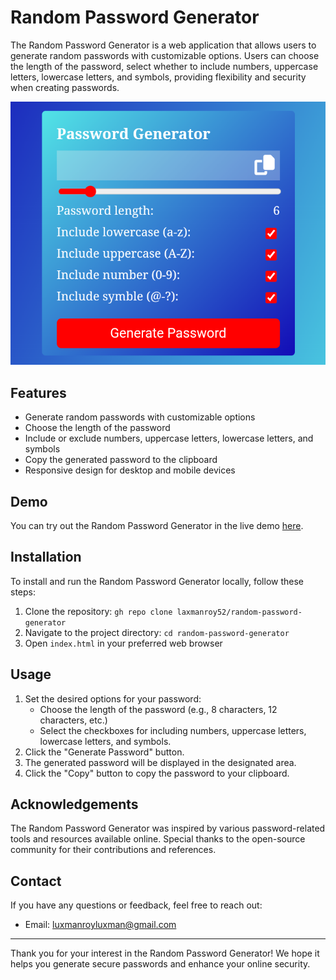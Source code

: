 
# Random Password Generator



The Random Password Generator is a web application that allows users to generate random passwords with customizable options. Users can choose the length of the password, select whether to include numbers, uppercase letters, lowercase letters, and symbols, providing flexibility and security when creating passwords.

![Random Password Generator Screenshot](Screenshot_20230619-103006~2.png)

## Features

- Generate random passwords with customizable options
- Choose the length of the password
- Include or exclude numbers, uppercase letters, lowercase letters, and symbols
- Copy the generated password to the clipboard
- Responsive design for desktop and mobile devices

## Demo

You can try out the Random Password Generator in the live demo [here](https://laxmanroy52.github.io/random-password-generator/).

## Installation

To install and run the Random Password Generator locally, follow these steps:

1. Clone the repository: `gh repo clone laxmanroy52/random-password-generator`
2. Navigate to the project directory: `cd random-password-generator`
3. Open `index.html` in your preferred web browser

## Usage

1. Set the desired options for your password:
   - Choose the length of the password (e.g., 8 characters, 12 characters, etc.)
   - Select the checkboxes for including numbers, uppercase letters, lowercase letters, and symbols.
2. Click the "Generate Password" button.
3. The generated password will be displayed in the designated area.
4. Click the "Copy" button to copy the password to your clipboard.


## Acknowledgements

The Random Password Generator was inspired by various password-related tools and resources available online. Special thanks to the open-source community for their contributions and references.

## Contact

If you have any questions or feedback, feel free to reach out:

- Email: luxmanroyluxman@gmail.com

---

Thank you for your interest in the Random Password Generator! We hope it helps you generate secure passwords and enhance your online security.
